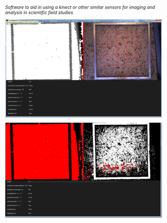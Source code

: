 *Software to aid in using a kinect or other similar sensors for imaging and analysis in scientific field studies*


![Depth Distance Threshold](https://github.com/CodeStrumpet/KinectFieldScience/raw/master/ProjectDocs/crusty_dist_threshold.png "Depth distance threshold")

![OpenCV Enabled](https://github.com/CodeStrumpet/KinectFieldScience/raw/master/ProjectDocs/crusty_opencv1.png "OpenCV Enabled")




